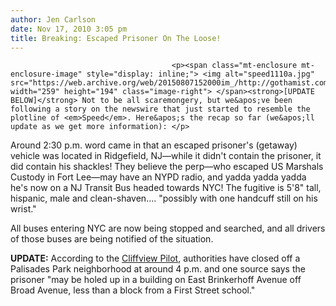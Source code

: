 ```yaml
---
author: Jen Carlson
date: Nov 17, 2010 3:05 pm
title: Breaking: Escaped Prisoner On The Loose!
---
```


	
										<p><span class="mt-enclosure mt-enclosure-image" style="display: inline;"> <img alt="speed1110a.jpg" src="https://web.archive.org/web/20150807152000im_/http://gothamist.com/attachments/arts_jen/speed1110a.jpg" width="259" height="194" class="image-right"> </span><strong>[UPDATE BELOW]</strong> Not to be all scaremongery, but we&apos;ve been following a story on the newswire that just started to resemble the plotline of <em>Speed</em>. Here&apos;s the recap so far (we&apos;ll update as we get more information): </p>

<p>Around 2:30 p.m. word came in that an escaped prisoner&apos;s (getaway) vehicle was located in Ridgefield, NJ&#x2014;while it didn&apos;t contain the prisoner, it did contain his shackles! They believe the perp&#x2014;who escaped US Marshals Custody in Fort Lee&#x2014;may have an NYPD radio, and yadda yadda yadda he&apos;s now on a NJ Transit Bus headed towards NYC! The fugitive is 5&apos;8&quot; tall, hispanic, male and clean-shaven.... &quot;possibly with one handcuff still on his wrist.&quot; </p>

<p>All buses entering NYC are now being stopped and searched, and all drivers of those buses are being notified of the situation.</p>

<p><strong>UPDATE:</strong> According to the <a href="https://web.archive.org/web/20150807152000/http://www.cliffviewpilot.com/bergen/1842-manhunt-on-for-escapee-from-nypd-us-marshals">Cliffview Pilot</a>, authorities have closed off a Palisades Park neighborhood at around 4 p.m. and one source says the prisoner &quot;may be holed up in a building on East Brinkerhoff Avenue off Broad Avenue, less than a block from a First Street school.&quot;</p>					
										
									
				